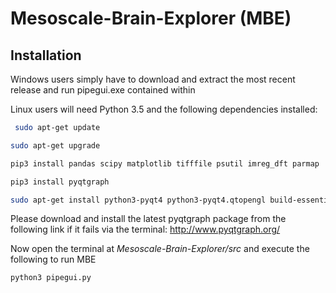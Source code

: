 # Mesoscale-Brain-Explorer (MBE)

## Installation

Windows users simply have to download and extract the most recent release and run pipegui.exe contained within

Linux users will need Python 3.5 and the following dependencies installed:
```bash
 sudo apt-get update
```
```bash
sudo apt-get upgrade
```
```bash
pip3 install pandas scipy matplotlib tifffile psutil imreg_dft parmap
```
```bash
pip3 install pyqtgraph
```
```bash
sudo apt-get install python3-pyqt4 python3-pyqt4.qtopengl build-essential libgtk2.0-dev libjpeg-dev libtiff4-dev libjasper-dev libopenexr-dev cmake python-dev python-numpy python-tk libtbb-dev libeigen3-dev yasm libfaac-dev libopencore-amrnb-dev libopencore-amrwb-dev libtheora-dev libvorbis-dev libxvidcore-dev libx264-dev libqt4-dev libqt4-opengl-dev sphinx-common texlive-latex-extra libv4l-dev libdc1394-22-dev libavcodec-dev libavformat-dev libswscale-dev default-jdk ant libvtk5-qt4-dev
```

Please download and install the latest pyqtgraph package from the following link if it fails via the terminal: http://www.pyqtgraph.org/

Now open the terminal at *Mesoscale-Brain-Explorer/src* and execute the following to run MBE
```bash
python3 pipegui.py
```